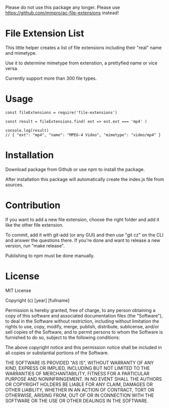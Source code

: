 Please do not use this package any longer. Please use https://github.com/mmpro/ac-file-extensions instead!


# File Extension List
This little helper creates a list of file extensions including their "real" name and mimetype. 

Use it to determine mimetype from extenstion, a prettyfied name or vice versa.

Currently support more than 300 file types.

# Usage
```
const fileExtensions = require('file-extensions')

const result = fileExtensions.find( ext => ext.ext === 'mp4' )

console.log(result) 
// { "ext": "mp4", "name": "MPEG-4 Video", "mimetype": "video/mp4" }
```

# Installation
Download package from Github or use npm to install the package. 

After installation this package will automatically create the index.js file from sources.

# Contribution
If you want to add a new file extension, choose the right folder and add it like the other file extension. 

To commit, add it with git-add (or any GUI) and then use "git cz" on the CLI and answer the questions there. If you're done and want to release a new version, run "make release". 

Publishing to npm must be done manually.

# License
MIT License

Copyright (c) [year] [fullname]

Permission is hereby granted, free of charge, to any person obtaining a copy
of this software and associated documentation files (the "Software"), to deal
in the Software without restriction, including without limitation the rights
to use, copy, modify, merge, publish, distribute, sublicense, and/or sell
copies of the Software, and to permit persons to whom the Software is
furnished to do so, subject to the following conditions:

The above copyright notice and this permission notice shall be included in all
copies or substantial portions of the Software.

THE SOFTWARE IS PROVIDED "AS IS", WITHOUT WARRANTY OF ANY KIND, EXPRESS OR
IMPLIED, INCLUDING BUT NOT LIMITED TO THE WARRANTIES OF MERCHANTABILITY,
FITNESS FOR A PARTICULAR PURPOSE AND NONINFRINGEMENT. IN NO EVENT SHALL THE
AUTHORS OR COPYRIGHT HOLDERS BE LIABLE FOR ANY CLAIM, DAMAGES OR OTHER
LIABILITY, WHETHER IN AN ACTION OF CONTRACT, TORT OR OTHERWISE, ARISING FROM,
OUT OF OR IN CONNECTION WITH THE SOFTWARE OR THE USE OR OTHER DEALINGS IN THE
SOFTWARE.
